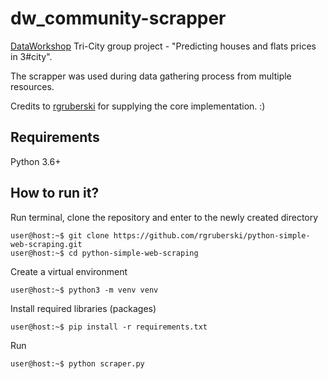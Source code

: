 # dw_community-scrapper
[DataWorkshop](https://dataworkshop.eu/) Tri-City group project - "Predicting houses and flats prices in 3#city".

The scrapper was used during data gathering process from multiple resources. 

Credits to [rgruberski](https://github.com/rgruberski/python-simple-web-scraping) for supplying the core implementation. :)

## Requirements

Python 3.6+

## How to run it?

Run terminal, clone the repository and enter to the newly created directory
```console
user@host:~$ git clone https://github.com/rgruberski/python-simple-web-scraping.git
user@host:~$ cd python-simple-web-scraping
```

Create a virtual environment
```console
user@host:~$ python3 -m venv venv
```

Install required libraries (packages)
```console
user@host:~$ pip install -r requirements.txt
```

Run
```console
user@host:~$ python scraper.py
```
